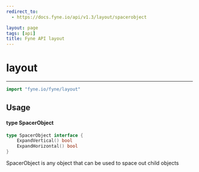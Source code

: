 ```yaml
---
redirect_to:
  - https://docs.fyne.io/api/v1.3/layout/spacerobject

layout: page
tags: [api]
title: Fyne API layout
---
```



# layout
---
```go
import "fyne.io/fyne/layout"
```

## Usage

#### type SpacerObject

```go
type SpacerObject interface {
	ExpandVertical() bool
	ExpandHorizontal() bool
}
```

SpacerObject is any object that can be used to space out child objects
